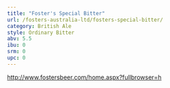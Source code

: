 ```yaml
---
title: "Foster's Special Bitter"
url: /fosters-australia-ltd/fosters-special-bitter/
category: British Ale
style: Ordinary Bitter
abv: 5.5
ibu: 0
srm: 0
upc: 0
---
```

http://www.fostersbeer.com/home.aspx?fullbrowser=h
